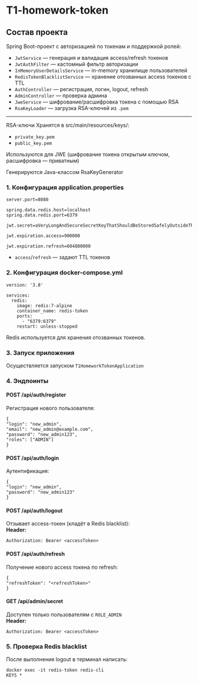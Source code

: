 # T1-homework-token
## Состав проекта

Spring Boot-проект с авторизацией по токенам и поддержкой ролей:

- `JwtService` — генерация и валидация access/refresh токенов
- `JwtAuthFilter` — кастомный фильтр авторизации
- `InMemoryUserDetailsService` — in-memory хранилище пользователей
- `RedisTokenBlacklistService` — хранение отозванных access токенов с TTL
- `AuthController` — регистрация, логин, logout, refresh
- `AdminController` — проверка админа
- `JweService` — шифрование/расшифровка токена с помощью RSA
- `RsaKeyLoader` — загрузка RSA-ключей из `.pem`
---

RSA-ключи
Хранятся в src/main/resources/keys/:

- `private_key.pem`
- `public_key.pem`

Используются для JWE (шифрование токена открытым ключом, расшифровка — приватным)

Генерируются Java-классом RsaKeyGenerator

### 1. Конфигурация application.properties

```
server.port=8080

spring.data.redis.host=localhost
spring.data.redis.port=6379

jwt.secret=aVeryLongAndSecureSecretKeyThatShouldBeStoredSafelyOutsideTheCodebase

jwt.expiration.access=900000

jwt.expiration.refresh=604800000
```

- `access`/`refresh` — задают TTL токенов

### 2. Конфигурация docker-compose.yml

```
version: '3.8'

services:
  redis:
    image: redis:7-alpine
    container_name: redis-token
    ports:
      - "6379:6379"
    restart: unless-stopped
```

Redis используется для хранения отозванных токенов.

### 3. Запуск приложения

Осуществляется запуском `T1HomeworkTokenApplication`

### 4. Эндпоинты

#### POST /api/auth/register

Регистрация нового пользователя:

```
{
"login": "new_admin",
"email": "new_admin@example.com",
"password": "new_admin123",
"roles": ["ADMIN"]
}
```

#### POST /api/auth/login

Аутентификация:

```
{
"login": "new_admin",
"password": "new_admin123"
}
```

#### POST /api/auth/logout

Отзывает access-токен (кладёт в Redis blacklist):  
**Header:**
```
Authorization: Bearer <accessToken>
```

#### POST /api/auth/refresh

Получение нового access токена по refresh:

```
{
"refreshToken": "<refreshToken>"
}
```

#### GET /api/admin/secret

Доступен только пользователям с `ROLE_ADMIN`  
**Header:**
```
Authorization: Bearer <accessToken>
```

### 5. Проверка Redis blacklist

После выполнения logout в терминал написать:
```
docker exec -it redis-token redis-cli
KEYS * 
```
